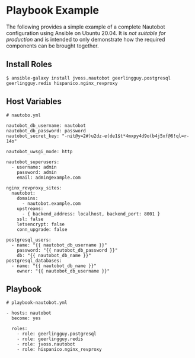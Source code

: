 # Playbook Example

The following provides a simple example of a complete Nautobot configuration using 
Ansible on Ubuntu 20.04. It is *not suitable for production* and is intended to only
demonstrate how the required components can be brought together.

## Install Roles

    $ ansible-galaxy install jvoss.nautobot geerlingguy.postgresql geerlingguy.redis hispanico.nginx_revproxy

## Host Variables

    # nautobo.yml

    nautobot_db_username: nautobot
    nautobot_db_password: password
    nautobot_secret_key: "-nit@y=2#)u2dz-e(de1$t*4mxpy4d9o(b4j5xf@6!ql=r-14o"

    nautobot_uwsgi_mode: http

    nautobot_superusers:        
      - username: admin
        password: admin
        email: admin@example.com

    nginx_revproxy_sites:    
      nautobot:
        domains:
          - nautobot.example.com
        upstreams:
          - { backend_address: localhost, backend_port: 8001 }
        ssl: false
        letsencrypt: false
        conn_upgrade: false

    postgresql_users:
      - name: "{{ nautobot_db_username }}"
        password: "{{ nautobot_db_password }}"
        db: "{{ nautobot_db_name }}"
    postgresql_databases:
      - name: "{{ nautobot_db_name }}"
        owner: "{{ nautobot_db_username }}"

## Playbook

    # playbook-nautobot.yml

    - hosts: nautobot
      become: yes

      roles:
        - role: geerlingguy.postgresql
        - role: geerlingguy.redis
        - role: jvoss.nautobot
        - role: hispanico.nginx_revproxy
